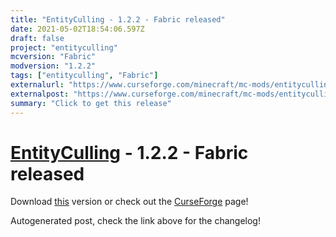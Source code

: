 ```yaml
---
title: "EntityCulling - 1.2.2 - Fabric released"
date: 2021-05-02T18:54:06.597Z
draft: false
project: "entityculling"
mcversion: "Fabric"
modversion: "1.2.2"
tags: ["entityculling", "Fabric"]
externalurl: "https://www.curseforge.com/minecraft/mc-mods/entityculling/files/3296215"
externalpost: "https://www.curseforge.com/minecraft/mc-mods/entityculling/files/3296215"
summary: "Click to get this release"
---
```

# [EntityCulling](/project/entityculling) - 1.2.2 - Fabric released
Download [this](https://www.curseforge.com/minecraft/mc-mods/entityculling/files/3296215) version or check out the [CurseForge](https://www.curseforge.com/minecraft/mc-mods/entityculling) page!

Autogenerated post, check the link above for the changelog!
